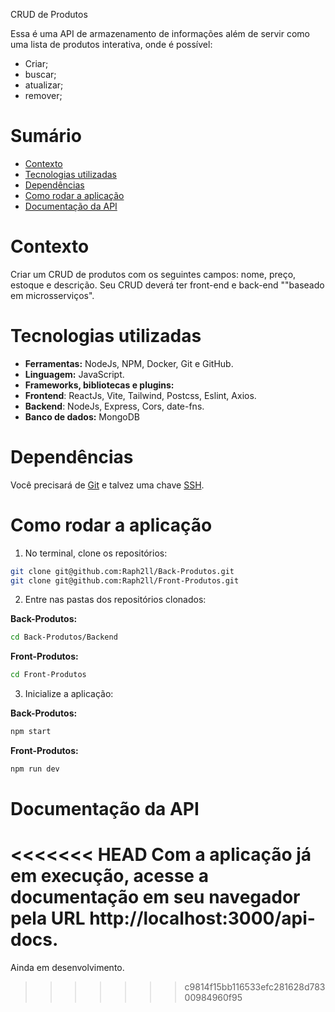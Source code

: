 CRUD de Produtos

Essa é uma API de armazenamento de informações além de servir como uma  lista de produtos interativa, onde é possível:

- Criar;
- buscar;
- atualizar;
- remover;

# Sumário

- [Contexto](#contexto)
- [Tecnologias utilizadas](#tecnologias-utilizadas)
- [Dependências](#dependências)
- [Como rodar a aplicação](#como-rodar-a-aplicação)
- [Documentação da API](#documentação-da-api)

# Contexto 

Criar um CRUD de produtos com os seguintes campos: nome, preço, estoque e descrição. Seu CRUD deverá ter front-end e back-end ""baseado em microsserviços".

# Tecnologias utilizadas

- **Ferramentas:** NodeJs, NPM, Docker, Git e GitHub.
- **Linguagem:** JavaScript.
- **Frameworks, bibliotecas e plugins:** 
 - **Frontend**: ReactJs, Vite, Tailwind, Postcss, Eslint, Axios.
 - **Backend**: NodeJs, Express, Cors, date-fns.
- **Banco de dados:** MongoDB

# Dependências

Você precisará de [Git](https://git-scm.com/downloads) e talvez uma chave [SSH](https://docs.github.com/pt/authentication/connecting-to-github-with-ssh/about-ssh).


# Como rodar a aplicação

1. No terminal, clone os repositórios:
```sh
git clone git@github.com:Raph2ll/Back-Produtos.git
git clone git@github.com:Raph2ll/Front-Produtos.git
```

2. Entre nas pastas dos repositórios clonados:

**Back-Produtos:**
```sh
cd Back-Produtos/Backend
```
**Front-Produtos:**
```sh
cd Front-Produtos
```

3. Inicialize a aplicação:

**Back-Produtos:**
```sh
npm start
```
**Front-Produtos:**
```sh
npm run dev
```

# Documentação da API

<<<<<<< HEAD
Com a aplicação já em execução, acesse a documentação em seu navegador pela URL http://localhost:3000/api-docs.
=======
Ainda em desenvolvimento.
>>>>>>> c9814f15bb116533efc281628d78300984960f95
